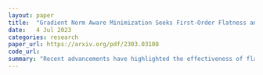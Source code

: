 ```yaml
---
layout: paper
title:  "Gradient Norm Aware Minimization Seeks First-Order Flatness and Improves Generalization"
date:   4 Jul 2023
categories: research
paper_url: https://arxiv.org/pdf/2303.03108
code_url: 
summary: "Recent advancements have highlighted the effectiveness of flat minima in enhancing generalization, particularly through Sharpness-Aware Minimization (SAM). However, existing definitions of flatness, such as zeroth-order flatness, have limitations in discerning between minima with low and high generalization errors. To address this, we propose first-order flatness, which considers maximal gradient norm within a perturbation radius. We introduce Gradient norm Aware Minimization (GAM) as a novel training approach to achieve uniformly small curvature across all directions. Experimental results demonstrate GAM's ability to enhance generalization compared to standard optimizers like SGD and AdamW across various datasets and networks. Moreover, GAM facilitates SAM in identifying flatter minima, leading to improved generalization."
---
```


